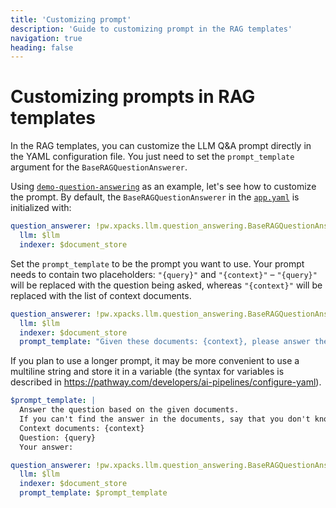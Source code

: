 ```yaml
---
title: 'Customizing prompt'
description: 'Guide to customizing prompt in the RAG templates'
navigation: true
heading: false
---
```


# Customizing prompts in RAG templates

In the RAG templates, you can customize the LLM Q&A prompt directly in the YAML configuration file. You just need to set the `prompt_template` argument for the `BaseRAGQuestionAnswerer`.

Using [`demo-question-answering`](https://github.com/pathwaycom/llm-app/tree/main/examples/pipelines/demo-question-answering) as an example, let's see how to customize the prompt. 
By default, the `BaseRAGQuestionAnswerer` in the [`app.yaml`](https://github.com/pathwaycom/llm-app/blob/main/examples/pipelines/demo-question-answering/app.yaml) is initialized with:

```yaml
question_answerer: !pw.xpacks.llm.question_answering.BaseRAGQuestionAnswerer
  llm: $llm
  indexer: $document_store
```

Set the `prompt_template` to be the prompt you want to use. Your prompt needs to contain two placeholders: `"{query}"` and `"{context}"` – `"{query}"` will be replaced with the question being asked, whereas `"{context}"` will be replaced with the list of context documents.

```yaml
question_answerer: !pw.xpacks.llm.question_answering.BaseRAGQuestionAnswerer
  llm: $llm
  indexer: $document_store
  prompt_template: "Given these documents: {context}, please answer the question: {query}"
```

If you plan to use a longer prompt, it may be more convenient to use a multiline string and store it in a variable (the syntax for variables is described in https://pathway.com/developers/ai-pipelines/configure-yaml).

```yaml
$prompt_template: |
  Answer the question based on the given documents.
  If you can't find the answer in the documents, say that you don't know.
  Context documents: {context}
  Question: {query}
  Your answer: 

question_answerer: !pw.xpacks.llm.question_answering.BaseRAGQuestionAnswerer
  llm: $llm
  indexer: $document_store
  prompt_template: $prompt_template
```
